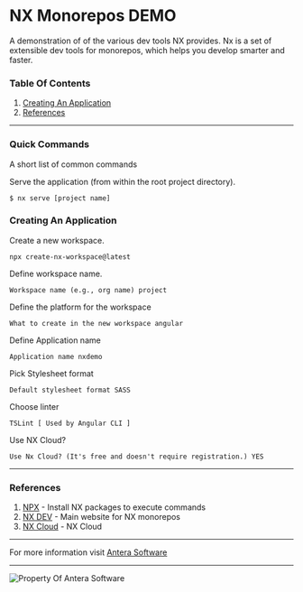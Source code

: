 # NX Monorepos DEMO
A demonstration of of the various dev tools NX provides. Nx is a set of extensible dev tools for monorepos, which helps you develop smarter and faster.

### Table Of Contents
1. [Creating An Application](https://github.com/elwood-berry/nxdemo#creating-an-application)
1. [References](https://github.com/elwood-berry/nxdemo#references)

---

### Quick Commands 
A short list of common commands 

Serve the application (from within the root project directory).
```
$ nx serve [project name]
```



### Creating An Application
Create a new workspace.
```
npx create-nx-workspace@latest
```
Define workspace name.
```
Workspace name (e.g., org name) project
```
Define the platform for the workspace
```
What to create in the new workspace angular
```
Define Application name
```
Application name nxdemo
```
Pick Stylesheet format
```
Default stylesheet format SASS
```
Choose linter
```
TSLint [ Used by Angular CLI ] 
```
Use NX Cloud?
```
Use Nx Cloud? (It's free and doesn't require registration.) YES
```
---

### References
1. [NPX](https://www.npmjs.com/package/npx) - Install NX packages to execute commands
1. [NX DEV](https://nx.dev/angular) - Main website for NX monorepos
1. [NX Cloud](http://nrwl.io/) - NX Cloud

---

For more information visit [Antera Software](https://anterasoftware.com/)

---

![Property Of Antera Software](https://anterasoftware.com/wp-content/uploads/2020/08/anterasoftware-logo.png)
